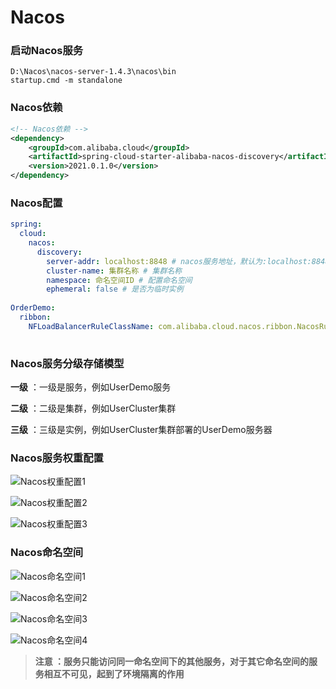 # Nacos

### 启动Nacos服务

```shell
D:\Nacos\nacos-server-1.4.3\nacos\bin
startup.cmd -m standalone
```



### Nacos依赖

```xml
<!-- Nacos依赖 -->
<dependency>
    <groupId>com.alibaba.cloud</groupId>
    <artifactId>spring-cloud-starter-alibaba-nacos-discovery</artifactId>
    <version>2021.0.1.0</version>
</dependency>
```



### Nacos配置

```yaml
spring:
  cloud:
    nacos:
      discovery:
        server-addr: localhost:8848 # nacos服务地址，默认为:localhost:8848
        cluster-name: 集群名称 # 集群名称
        namespace: 命名空间ID # 配置命名空间
        ephemeral: false # 是否为临时实例
        
OrderDemo:
  ribbon:
    NFLoadBalancerRuleClassName: com.alibaba.cloud.nacos.ribbon.NacosRule # 优先本地集群并做随机负载均衡
    

```

 

### Nacos服务分级存储模型

**一级** ：一级是服务，例如UserDemo服务

**二级** ：二级是集群，例如UserCluster集群

**三级** ：三级是实例，例如UserCluster集群部署的UserDemo服务器



### Nacos服务权重配置

![Nacos权重配置1](D:\Typora\Java笔记\img\Nacos权重配置1.png)



![Nacos权重配置2](D:\Typora\Java笔记\img\Nacos权重配置2.png)



![Nacos权重配置3](D:\Typora\Java笔记\img\Nacos权重配置3.png)



### Nacos命名空间

![Nacos命名空间1](D:\Typora\Java笔记\img\Nacos命名空间1.png)



![Nacos命名空间2](D:\Typora\Java笔记\img\Nacos命名空间2.png)



![Nacos命名空间3](D:\Typora\Java笔记\img\Nacos命名空间3.png)



![Nacos命名空间4](D:\Typora\Java笔记\img\Nacos命名空间4.png)



> **注意 ：服务只能访问同一命名空间下的其他服务，对于其它命名空间的服务相互不可见，起到了环境隔离的作用**

